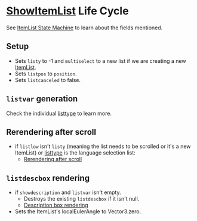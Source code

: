 # [ShowItemList](ShowItemList.md) Life Cycle

See [ItemList State Machine](ItemList%20State%20Machine.md) to learn about the fields mentioned.

## Setup

* Sets `listy` to -1 and `multiselect` to a new list if we are creating a new [ItemList](ItemList.md).
* Sets `listpos` to `position`.
* Sets `listcanceled` to false.

## `listvar` generation

Check the individual [listtype](listtype.md) to learn more.

## Rerendering after scroll

* if `listlow` isn't `listy` (meaning the list needs to be scrolled or it's a new ItemList) or [listtype](listtype.md) is the language selection list: 
    * [Rerendering after scroll](ShowItemList%20Life%20Cycle/Rerendering%20after%20scroll.md)

## `listdescbox` rendering

* if `showdescription` and `listvar` isn't empty.
    * Destroys the existing `listdescbox` if it isn't null.
    * [Description box rendering](ShowItemList%20Life%20Cycle/Description%20box%20rendering.md)
* Sets the ItemList's localEulerAngle to Vector3.zero.
